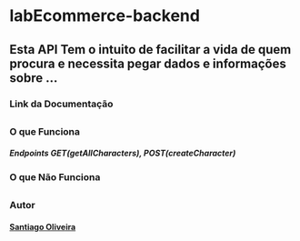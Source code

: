 # labEcommerce-backend

## Esta API Tem o intuito de facilitar a vida de quem procura e necessita pegar dados e informações sobre ...

### Link da Documentação

#### []()

##

### O que Funciona 

##### Endpoints GET(getAllCharacters), POST(createCharacter)

### O que Não Funciona

##### 

##

### Autor 
#### [Santiago Oliveira](https://github.com/SantiagoOliveira22)


